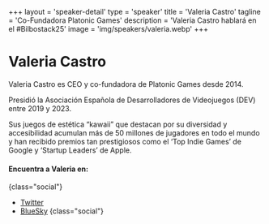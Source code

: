 +++
layout = 'speaker-detail'
type = 'speaker'
title = 'Valeria Castro'
tagline = 'Co-Fundadora Platonic Games'
description = 'Valeria Castro hablará en el #Bilbostack25'
image = 'img/speakers/valeria.webp'
+++

# Valeria Castro
Valeria Castro es CEO y co-fundadora de Platonic Games desde 2014.  

Presidió la Asociación Española de Desarrolladores de Videojuegos (DEV) entre 2019 y 2023.  

Sus juegos de estética “kawaii” que destacan por su diversidad y accesibilidad acumulan más de 50 millones de jugadores en todo el mundo y han recibido premios tan prestigiosos como el ‘Top Indie Games’ de Google y ‘Startup Leaders’ de Apple.

#### Encuentra a Valeria en:

{class="social"}

- [Twitter](https://x.com/Noval33t)
- [BlueSky](https://bsky.app/profile/Noval33t.bsky.social)
  {class="social"}